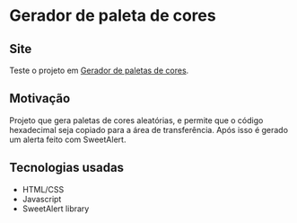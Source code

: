 # Gerador de paleta de cores

## Site
Teste o projeto em  [Gerador de paletas de cores](https://colorpalettegenerator.vercel.app/).

## Motivação 
Projeto que gera paletas de cores aleatórias, e permite que o código hexadecimal seja copiado para a área de transferência. Após isso é gerado um alerta feito com SweetAlert.

## Tecnologias usadas
* HTML/CSS
* Javascript
* SweetAlert library